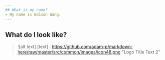 ```yaml
---
## What is my name?
> My name is Edison Wang.
---
```

## What do I look like?
> ![alt text]
> [text] : https://github.com/adam-p/markdown-here/raw/master/src/common/images/icon48.png "Logo Title Text 2"

